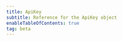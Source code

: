```yaml
---
title: ApiKey
subtitle: Reference for the ApiKey object
enableTableOfContents: true
tag: beta
---
```


<SdkApiKey sdkName="React" slug="react" />
